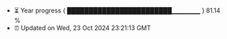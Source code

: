 - ⏳ Year progress { ████████████████████████▁▁▁▁▁▁ } 81.14 %
- ⏰ Updated on Wed, 23 Oct 2024 23:21:13 GMT

